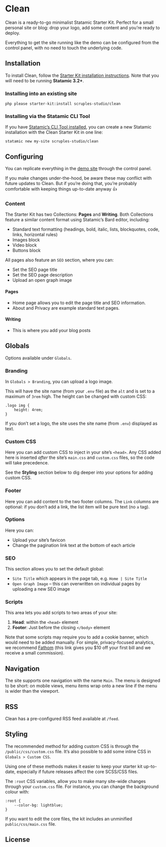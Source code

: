 # Clean
Clean is a ready-to-go minimalist Statamic Starter Kit. Perfect for a small personal site or blog: drop your logo, add some content and you’re ready to deploy.

Everything to get the site running like the demo can be configured from the control panel, with no need to touch the underlying code.

## Installation
To install Clean, follow the [Starter Kit installation instructions](https://statamic.dev/installing-a-starter-kit). Note that you will need to be running **Statamic 3.2+**.

### Installing into an existing site

    php please starter-kit:install scruples-studio/clean
    
### Installing via the Statamic CLI Tool
If you have [Statamic’s CLI Tool installed](https://github.com/statamic/cli), you can create a new Statamic installation with the Clean Starter Kit in one line:

    statamic new my-site scruples-studio/clean

## Configuring
You can replicate everything in the [demo site](https://clean.scrupl.es) through the control panel. 

If you make changes under-the-hood, be aware these may conflict with future updates to Clean. But if you’re doing that, you’re probably comfortable with keeping things up-to-date anyway 👍

### Content
The Starter Kit has two Collections: **Pages** and **Writing**. Both Collections feature a similar content format using Statamic’s Bard editor, including:

* Standard text formatting (headings, bold, italic, lists, blockquotes, code, links, horizontal rules)
* Images block
* Video block
* Buttons block

All pages also feature an `SEO` section, where you can:
* Set the SEO page title
* Set the SEO page description
* Upload an open graph image

#### Pages
* Home page allows you to edit the page title and SEO information.
* About and Privacy are example standard text pages.

#### Writing
* This is where you add your blog posts

## Globals
Options available under `Globals`.

### Branding
In `Globals > Branding`, you can upload a logo image.

This will have the site name (from your `.env` file) as the `alt` and is set to a maximum of `3rem` high. The height can be changed with custom CSS:

    .logo img {
        height: 4rem;
    }
    
If you don’t set a logo, the site uses the site name (from `.env`) displayed as text.

### Custom CSS
Here you can add custom CSS to inject in your site’s `<head>`. Any CSS added here is inserted _after_ the site’s `main.css` and `custom.css` files, so the code will take precedence. 

See the **Styling** section below to dig deeper into your options for adding custom CSS.

### Footer
Here you can add content to the two footer columns. The `Link` columns are optional: if you don’t add a link, the list item will be pure text (no `a` tag).

### Options
Here you can:
* Upload your site’s favicon
* Change the pagination link text at the bottom of each article

### SEO
This section allows you to set the default global:
* `Site Title` which appears in the page tab, e.g. `Home | Site Title`
* `Open Graph Image` – this can overwritten on individual pages by uploading a new SEO image

### Scripts
This area lets you add scripts to two areas of your site:
1. **Head**: within the `<head>` element
2. **Footer**: Just before the closing `</body>` element

Note that some scripts may require you to add a cookie banner, which would need to be added manually. For simple, privacy-focused analytics, we recommend [Fathom](https://usefathom.com/ref/MVEBFV) (this link gives you $10 off your first bill and we receive a small commission).

## Navigation
The site supports one navigation with the name `Main`. The menu is designed to be short: on mobile views, menu items wrap onto a new line if the menu is wider than the viewport.

## RSS
Clean has a pre-configured RSS feed available at `/feed`.

## Styling
The recommended method for adding custom CSS is through the `/public/css/custom.css` file. It’s also possible to add some inline CSS in `Globals > Custom CSS`.

Using one of these methods makes it easier to keep your starter kit up-to-date, especially if future releases affect the core SCSS/CSS files.

The `:root` CSS variables, allow you to make many site-wide changes through your `custom.css` file. For instance, you can change the background colour with:

```
:root {
    --color-bg: lightblue;
}
```

If you want to edit the core files, the kit includes an unminified `public/css/main.css` file.

## License
